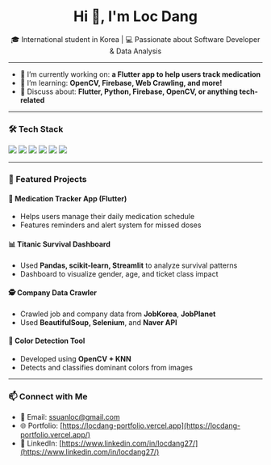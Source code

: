 <h1 align="center">Hi 👋, I'm Loc Dang</h1>
<p align="center">🎓 International student in Korea | 💻 Passionate about Software Developer & Data Analysis</p>

---

- 🔭 I’m currently working on: **a Flutter app to help users track medication**
- 🌱 I’m learning: **OpenCV, Firebase, Web Crawling, and more!**
- 💬 Discuss about: **Flutter, Python, Firebase, OpenCV, or anything tech-related**

---

### 🛠️ Tech Stack

<p>
  <img src="https://img.shields.io/badge/Flutter-02569B?style=for-the-badge&logo=flutter&logoColor=white"/>
  <img src="https://img.shields.io/badge/Firebase-FFCA28?style=for-the-badge&logo=firebase&logoColor=black"/>
  <img src="https://img.shields.io/badge/Python-3776AB?style=for-the-badge&logo=python&logoColor=white"/>
  <img src="https://img.shields.io/badge/OpenCV-5C3EE8?style=for-the-badge&logo=opencv&logoColor=white"/>
  <img src="https://img.shields.io/badge/Selenium-43B02A?style=for-the-badge&logo=selenium&logoColor=white"/>
  <img src="https://img.shields.io/badge/BeautifulSoup-ffffff?style=for-the-badge&logo=python&logoColor=black"/>
</p>

---

### 🚀 Featured Projects

#### 💊 Medication Tracker App (Flutter)
- Helps users manage their daily medication schedule
- Features reminders and alert system for missed doses

#### 📊 Titanic Survival Dashboard
- Used **Pandas, scikit-learn, Streamlit** to analyze survival patterns
- Dashboard to visualize gender, age, and ticket class impact

#### 🕵️ Company Data Crawler
- Crawled job and company data from **JobKorea**, **JobPlanet**
- Used **BeautifulSoup, Selenium**, and **Naver API**

#### 🎨 Color Detection Tool
- Developed using **OpenCV + KNN**
- Detects and classifies dominant colors from images

---
<!---
### 📈 GitHub Stats

<p align="center">
  <img src="https://github-readme-stats.vercel.app/api?username=locdang&show_icons=true&theme=radical" />
  <img src="https://github-readme-streak-stats.herokuapp.com/?user=locdang&theme=radical" />
</p>

---
--->



### 📫 Connect with Me

- 📧 Email: [ssuanloc@gmail.com](mailto:ssuanloc@gmail.com)
- 🌐 Portfolio: [https://locdang-portfolio.vercel.app](https://locdang-portfolio.vercel.app/)
- 💼 LinkedIn: [https://www.linkedin.com/in/locdang27/](https://www.linkedin.com/in/locdang27/)
